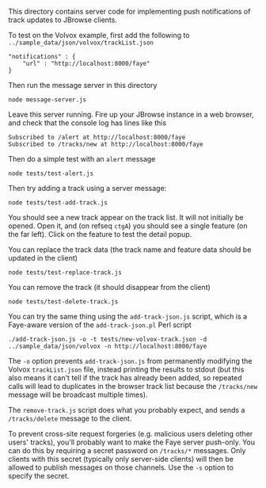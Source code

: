 This directory contains server code for implementing push notifications of track updates to JBrowse clients.

To test on the Volvox example, first add the following to `../sample_data/json/volvox/trackList.json`

    "notifications" : {
        "url" : "http://localhost:8000/faye"
    }

Then run the message server in this directory

    node message-server.js

Leave this server running.
Fire up your JBrowse instance in a web browser, and check that the console log has lines like this

    Subscribed to /alert at http://localhost:8000/faye
    Subscribed to /tracks/new at http://localhost:8000/faye

Then do a simple test with an `alert` message

    node tests/test-alert.js

Then try adding a track using a server message:

    node tests/test-add-track.js

You should see a new track appear on the track list. It will not initially be opened. Open it, and (on refseq `ctgA`) you should see a single feature (on the far left). Click on the feature to test the detail popup.

You can replace the track data (the track name and feature data should be updated in the client)

    node tests/test-replace-track.js

You can remove the track (it should disappear from the client)

    node tests/test-delete-track.js

You can try the same thing using the `add-track-json.js` script, which is a Faye-aware version of the `add-track-json.pl` Perl script

    ./add-track-json.js -o -t tests/new-volvox-track.json -d ../sample_data/json/volvox -n http://localhost:8000/faye

The `-o` option prevents `add-track-json.js` from permanently modifying the Volvox `trackList.json` file, instead printing the results to stdout (but this also means it can't tell if the track has already been added, so repeated calls will lead to duplicates in the browser track list because the `/tracks/new` message will be broadcast multiple times).

The `remove-track.js` script does what you probably expect, and sends a `/tracks/delete` message to the client.

To prevent cross-site request forgeries (e.g. malicious users deleting other users' tracks), you'll probably want to make the Faye server push-only. You can do this by requiring a secret password on `/tracks/*` messages. Only clients with this secret (typically only server-side clients) will then be allowed to publish messages on those channels. Use the `-s` option to specify the secret.
